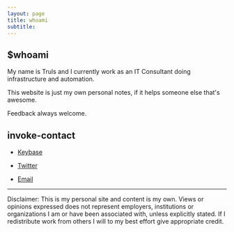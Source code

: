 ```yaml
---
layout: page
title: whoami
subtitle: 
---
```


## $whoami

My name is Truls and I currently work as an IT Consultant doing infrastructure and automation.

This website is just my own personal notes, if it helps someone else that's awesome.

Feedback always welcome.

## invoke-contact

* [Keybase](https://keybase.io/infernuxmonster)
  
* [Twitter](https://twitter.com/infernuxmonster)
  
* [Email](mailto:YmxvZ0BpbmZlcm51eC5ubw==)

---

Disclaimer: This is my personal site and content is my own. Views or opinions expressed does not represent employers, institutions or organizations I am or have been associated with, unless explicitly stated. If I redistribute work from others I will to my best effort give appropriate credit.
